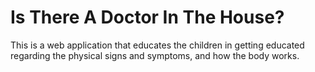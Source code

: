 # Is There A Doctor In The House?
This is a web application that educates the children in getting educated regarding the physical signs and symptoms, and how the body works.
